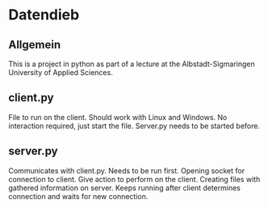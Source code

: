 # Datendieb

## Allgemein

This is a project in python as part of a lecture at the Albstadt-Sigmaringen University of Applied Sciences.

## client.py

File to run on the client.
Should work with Linux and Windows.
No interaction required, just start the file.
Server.py needs to be started before.

## server.py

Communicates with client.py.
Needs to be run first.
Opening socket for connection to client.
Give action to perform on the client.
Creating files with gathered information on server.
Keeps running after client determines connection and waits for new connection.
